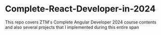 # Complete-React-Developer-in-2024

This repo covers ZTM's Complete Angular Developer 2024 course contents and also several projects that I implemented during this entire span
